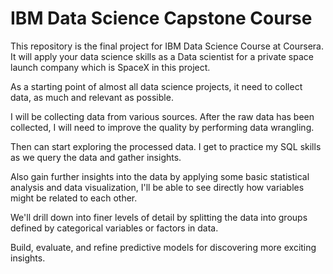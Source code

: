 # IBM Data Science Capstone Course
This repository is the final project for IBM Data Science Course at Coursera. It  will apply your data science skills as a Data scientist for a private space launch company which is SpaceX in this project.    

As a starting point of almost all data science projects, it need to collect data, as much and relevant as possible.

I will be collecting data from various sources. After the raw data has been collected, I will need to improve the quality by performing data wrangling. 

Then can start exploring the processed data.  I get to practice my SQL skills as we query the data and gather insights.  

Also gain further insights into the data by applying some basic statistical analysis and data visualization, I'll be able to see directly how variables might be related to each other.   

We'll drill down into finer levels of detail by splitting the data into groups defined by categorical variables or factors in  data.  

Build, evaluate, and refine predictive models for discovering more exciting insights. 
